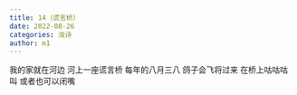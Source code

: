 ```yaml
---
title: 14（谎言桥）
date: 2022-08-26
categories: 浊诗
author: m1
---
```


我的家就在河边
河上一座谎言桥
每年的八月三八
鸽子会飞将过来
在桥上咕咕咕叫
或者也可以闭嘴
